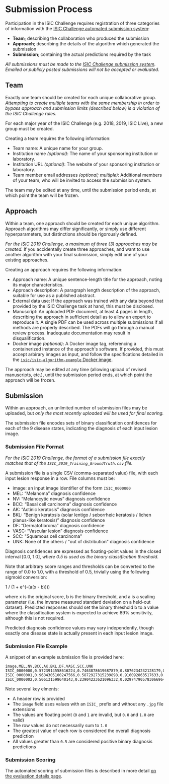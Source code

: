 # Submission Process

Participation in the ISIC Challenge requires registration of three categories of information with
the  [ISIC Challenge automated submission system](https://challenge.isic-archive.com/):
* **Team**; describing the collaboration who produced the submission
* **Approach**; describing the details of the algorithm which generated the submission
* **Submission**; containing the actual predictions required by the task

*All submissions must be made to the
[ISIC Challenge submission system](https://challenge.isic-archive.com/). Emailed or publicly
posted submissions will not be accepted or evaluated.*

## Team
Exactly one team should be created for each unique collaborative group. *Attempting to create
multiple teams with the same membership in order to bypass approach and submission limits
(described below) is a violation of the ISIC Challenge rules.*

For each major year of the ISIC Challenge (e.g. 2018, 2019, ISIC Live), a new group must be created.

Creating a team requires the following information:
* Team name: A unique name for your group.
* Institution name *(optional)*: The name of your sponsoring institution or laboratory.
* Institution URL *(optional)*: The website of your sponsoring institution or laboratory.
* Team member email addresses *(optional; multiple)*: Additional members of your team, who will be
  invited to access the submission system.

The team may be edited at any time, until the submission period ends, at which point the team will
be frozen.

## Approach
Within a team, one approach should be created for each unique algorithm. Approach algorithms may
differ significantly, or simply use different hyperparameters, but distinctions should be rigorously
defined.

*For the ISIC 2019 Challenge, a maximum of three (3) approaches may be created.* If you accidentally
create three approaches, and want to use another algorithm with your final submission, simply edit
one of your existing approaches.

Creating an approach requires the following information:
* Approach name: A unique sentence-length title for the approach, noting its major characteristics.
* Approach description: A paragraph length description of the approach, suitable for use as a
  published abstract.
* External data use: If the approach was trained with any data beyond that provided by the ISIC
  Challenge task at hand, this must be disclosed.
* Manuscript: An uploaded PDF document, at least 4 pages in length, describing the approach in
  sufficient detail as to allow an expert to reproduce it. A single PDF can be used across multiple
  submissions if all methods are properly described. The PDFs will go through a manual review process. 
  Inadequate documentation may result in disqualification.
* Docker image *(optional)*: A Docker image tag, referencing a containerized instance of the
  approach's software. If provided, this must accept arbirary images as input, and follow the
  specifications detailed in the [`isic/isic-algorithm-example` Docker image](https://github.com/ImageMarkup/isic-algorithm-example).

The approach may be edited at any time (allowing upload of revised manuscripts, etc.), until the
submission period ends, at which point the approach will be frozen.

## Submission
Within an approach, an unlimited number of submission files may be uploaded, but *only the most
recently uploaded will be used for final scoring.*

The submission file encodes sets of binary classification confidences for each of the 9 disease
states, indicating the diagnosis of each input lesion image.

### Submission File Format
*For the ISIC 2019 Challenge, the format of a submission file exactly matches that of the
`ISIC_2019_Training_GroundTruth.csv` file.*

A submission file is a single CSV (comma-separated value) file, with each input lesion response in
a row. File columns must be:
* image: an input image identifier of the form `ISIC_0000000`
* MEL: “Melanoma” diagnosis confidence
* NV: “Melanocytic nevus” diagnosis confidence
* BCC: “Basal cell carcinoma” diagnosis confidence
* AK: “Actinic keratosis” diagnosis confidence
* BKL: “Benign keratosis (solar lentigo / seborrheic keratosis / lichen planus-like keratosis)” diagnosis confidence
* DF: “Dermatofibroma” diagnosis confidence
* VASC: “Vascular lesion” diagnosis confidence
* SCC: "Squamous cell carcinoma"
* UNK: None of the others / "out of distribution" diagnosis confidence

Diagnosis confidences are expressed as floating-point values in the closed interval [0.0, 1.0],
*where 0.5 is used as the binary classification threshold*.

Note that arbitrary score ranges and thresholds can be converted to the range of 0.0 to 1.0,
with a threshold of 0.5, trivially using the following sigmoid conversion:

1 / (1 + e^(-(a(x - b))))

where x is the original score, b is the binary threshold, and a is a scaling parameter (i.e. the
inverse measured standard deviation on a held-out dataset). Predicted responses should set the
binary threshold b to a value where the classification system is expected to achieve 89%
sensitivity, although this is not required.

Predicted diagnosis confidence values may vary independently, though exactly one disease state is
actually present in each input lesion image.

### Submission File Example
A snippet of an example submission file is provided here:
```
image,MEL,NV,BCC,AK,BKL,DF,VASC,SCC,UNK
ISIC_0000000,0.5723914558616224,0.7463878619687879,0.8076234232128179,0.9231897707170799,0.19332526246835713,0.6482625474437913,0.15089641515561825,0.11825691475790101,0.04267257654105516
ISIC_0000001,0.9684305100247566,0.5872927315239898,0.916092863517633,0.8093387127031818,0.23901828955860294,0.05252914296507549,0.3436226223051383,0.8350598659947699,0.6641733252475985
ISIC_0000002,0.506131598640143,0.23904223621096332,0.029747905783066964,0.8791070854374194,0.7577864003676547,0.15820430519230155,0.7691369933394947,0.38171398898367126,0.6782697508415045
```

Note several key elments:
* A header row is provided
* The `image` field uses values with an `ISIC_` prefix and without any `.jpg` file extensions
* The values are floating point (`0` and `1` are invalid, but `0.0` and `1.0` are valid)
* The row values do not necessarily sum to `1.0`
* The greatest value of each row is considered the overall diagnosis prediction
* All values greater than `0.5` are considered positive binary diagnosis predictions

### Submission Scoring
The automated scoring of submission files is described in more detail
[on the evaluation details page](./evaluation.md).
